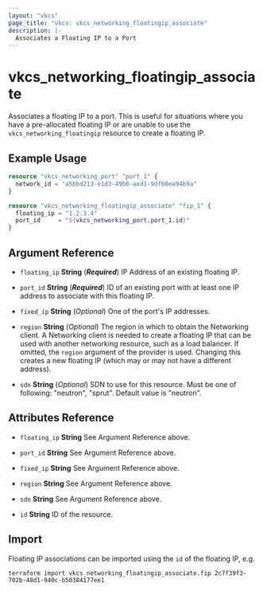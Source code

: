```yaml
---
layout: "vkcs"
page_title: "vkcs: vkcs_networking_floatingip_associate"
description: |-
  Associates a Floating IP to a Port
---
```


# vkcs_networking_floatingip_associate

Associates a floating IP to a port. This is useful for situations where you have a pre-allocated floating IP or are unable to use the `vkcs_networking_floatingip` resource to create a floating IP.

## Example Usage
```terraform
resource "vkcs_networking_port" "port_1" {
  network_id = "a5bbd213-e1d3-49b6-aed1-9df60ea94b9a"
}

resource "vkcs_networking_floatingip_associate" "fip_1" {
  floating_ip = "1.2.3.4"
  port_id     = "${vkcs_networking_port.port_1.id}"
}
```
## Argument Reference
- `floating_ip` **String** (***Required***) IP Address of an existing floating IP.

- `port_id` **String** (***Required***) ID of an existing port with at least one IP address to associate with this floating IP.

- `fixed_ip` **String** (*Optional*) One of the port's IP addresses.

- `region` **String** (*Optional*) The region in which to obtain the Networking client. A Networking client is needed to create a floating IP that can be used with another networking resource, such as a load balancer. If omitted, the `region` argument of the provider is used. Changing this creates a new floating IP (which may or may not have a different address).

- `sdn` **String** (*Optional*) SDN to use for this resource. Must be one of following: "neutron", "sprut". Default value is "neutron".


## Attributes Reference
- `floating_ip` **String** See Argument Reference above.

- `port_id` **String** See Argument Reference above.

- `fixed_ip` **String** See Argument Reference above.

- `region` **String** See Argument Reference above.

- `sdn` **String** See Argument Reference above.

- `id` **String** ID of the resource.



## Import

Floating IP associations can be imported using the `id` of the floating IP, e.g.

```shell
terraform import vkcs_networking_floatingip_associate.fip 2c7f39f3-702b-48d1-940c-b50384177ee1
```
